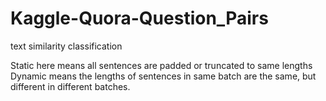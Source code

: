 # Kaggle-Quora-Question_Pairs
text similarity classification

Static here means all sentences are padded or truncated to same lengths 
Dynamic means the lengths of sentences in same batch are the same, but different in different batches.
